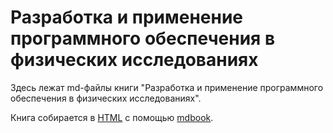 # Разработка и применение программного обеспечения в физических исследованиях

Здесь лежат md-файлы книги "Разработка и применение программного обеспечения в физических исследованиях".

Книга собирается в [HTML](https://fuodorov.github.io/physicist-developer-book) с помощью
[mdbook](https://rust-lang.github.io/mdBook/).
